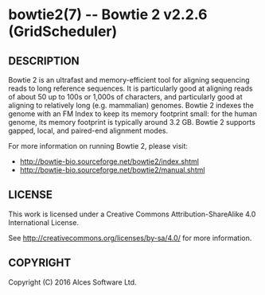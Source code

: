 # bowtie2(7) -- Bowtie 2 v2.2.6 (GridScheduler)

## DESCRIPTION

Bowtie 2 is an ultrafast and memory-efficient tool for aligning
sequencing reads to long reference sequences. It is particularly
good at aligning reads of about 50 up to 100s or 1,000s of
characters, and particularly good at aligning to relatively long
(e.g. mammalian) genomes. Bowtie 2 indexes the genome with an FM
Index to keep its memory footprint small: for the human genome, its
memory footprint is typically around 3.2 GB. Bowtie 2 supports
gapped, local, and paired-end alignment modes.

For more information on running Bowtie 2, please visit:
  * <http://bowtie-bio.sourceforge.net/bowtie2/index.shtml>
  * <http://bowtie-bio.sourceforge.net/bowtie2/manual.shtml>

## LICENSE

This work is licensed under a Creative Commons Attribution-ShareAlike
4.0 International License.

See <http://creativecommons.org/licenses/by-sa/4.0/> for more
information.

## COPYRIGHT

Copyright (C) 2016 Alces Software Ltd.

